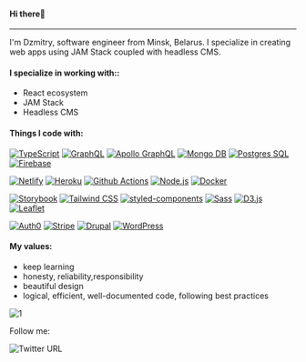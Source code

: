 #### Hi there👋
---
I'm Dzmitry, software engineer from Minsk, Belarus.
I specialize in creating web apps using JAM Stack coupled with headless CMS.

#### I specialize in working with::
- React ecosystem
- JAM Stack
- Headless CMS

#### Things I code with:
[![ TypeScript](https://img.shields.io/static/v1?label=&message=TypeScript&color=008cdd&style=flat-square&logo=typescript&logoColor=white)]()
[![ GraphQL](https://img.shields.io/static/v1?label=&message=GraphQL&color=e10098&style=flat-square&logo=graphql&logoColor=white)]()
[![ Apollo GraphQL](https://img.shields.io/badge/-Apollo%20GraphQL-311C87?style=flat-square&logo=apollo-graphql&logoColor=white)]()
[![ Mongo DB](https://img.shields.io/static/v1?label=&message=Mongo%20DB&color=47a248&style=flat-square&logo=mongodb&logoColor=white)]()
[![ Postgres SQL](https://img.shields.io/static/v1?label=&message=Postgres%20SQL&color=336791&style=flat-square&logo=postgresql&logoColor=white)]()
[![ Firebase](https://img.shields.io/static/v1?label=&message=Firebase&color=ffca28&style=flat-square&logo=firebase&logoColor=white)]()

[![ Netlify](https://img.shields.io/static/v1?label=&message=Netlify&color=00c7b7&style=flat-square&logo=netlify&logoColor=white)]()
[![ Heroku](https://img.shields.io/badge/-Heroku-430098?style=flat-square&logo=heroku&logoColor=white)]()
[![ Github Actions](https://img.shields.io/badge/-Github_Actions-2088FF?style=flat-square&logo=github-actions&logoColor=white)]()
[![ Node.js](https://img.shields.io/badge/-Nodejs-43853d?style=flat-square&logo=Node.js&logoColor=white)]()
[![ Docker](https://img.shields.io/badge/-Docker-46a2f1?style=flat-square&logo=docker&logoColor=white)]()

[![ Storybook](https://img.shields.io/static/v1?label=&message=Storybook&color=ff4785&style=flat-square&logo=storybook&logoColor=white)]()
[![ Tailwind CSS](https://img.shields.io/static/v1?label=&message=Tailwind%20CSS&color=38b2ac&style=flat-square&logo=tailwind-css&logoColor=white)]()
[![ styled-components](https://img.shields.io/static/v1?label=&message=styled-components&color=db7093&style=flat-square&logo=styled-components&logoColor=white)]()
[![ Sass](https://img.shields.io/badge/-Sass-CC6699?style=flat-square&logo=sass&logoColor=white)]()
[![ D3.js](https://img.shields.io/static/v1?label=&message=D3.js&color=f9a03c&style=flat-square&logo=d3.js&logoColor=white)]()
[![ Leaflet](https://img.shields.io/static/v1?label=&message=Leaflet&color=199900c&style=flat-square&logo=Leaflet&logoColor=white)]()

[![ Auth0](https://img.shields.io/static/v1?label=&message=Auth0&color=eb5424&style=flat-square&logo=auth0&logoColor=white)]()
[![ Stripe](https://img.shields.io/static/v1?label=&message=Stripe&color=008cdd&style=flat-square&logo=stripe&logoColor=white)]()
[![ Drupal](https://img.shields.io/static/v1?label=&message=Drupal&color=0678be&style=flat-square&logo=drupal&logoColor=white)]()
[![ WordPress](https://img.shields.io/static/v1?label=&message=WordPress&color=21759b&style=flat-square&logo=wordpress&logoColor=white)]()

#### My values:
- keep learning
- honesty, reliability,responsibility
- beautiful design
- logical, efficient, well-documented code, following best practices

![1](https://github-readme-stats.vercel.app/api/top-langs/?username=svirins&theme=blue-green)

Follow me: 

![Twitter URL](https://img.shields.io/twitter/url?label=svirins&style=social&url=https%3A%2F%2Ftwitter.com%2FSvirins)

